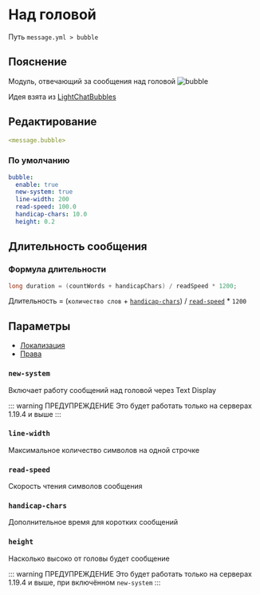 # Над головой
Путь `message.yml > bubble`

## Пояснение
Модуль, отвечающий за сообщения над головой
![bubble](/bubble.gif)

Идея взята из [LightChatBubbles](https://github.com/atesin/LightChatBubbles)

## Редактирование
```yaml
<message.bubble>
```

### По умолчанию
```yaml
bubble:
  enable: true
  new-system: true
  line-width: 200
  read-speed: 100.0
  handicap-chars: 10.0
  height: 0.2
```

## Длительность сообщения

### Формула длительности

```java
long duration = (countWords + handicapChars) / readSpeed * 1200;
```

Длительность = (`количество слов` + [`handicap-chars`](#handicap-chars)) / [`read-speed`](#read-speed) * `1200`

## Параметры

- [Локализация](/docs/localizations/ru_ru/message/bubble/)
- [Права](/docs/permission/message/bubble/)

<!--@include: @/parts/enable.md-->

### `new-system`

Включает работу сообщений над головой через Text Display

::: warning ПРЕДУПРЕЖДЕНИЕ
Это будет работать только на серверах 1.19.4 и выше
:::

### `line-width`

Максимальное количество символов на одной строчке

### `read-speed`

Скорость чтения символов сообщения

### `handicap-chars`

Дополнительное время для коротких сообщений

### `height`

Насколько высоко от головы будет сообщение

::: warning ПРЕДУПРЕЖДЕНИЕ
Это будет работать только на серверах 1.19.4 и выше, при включённом `new-system`
:::